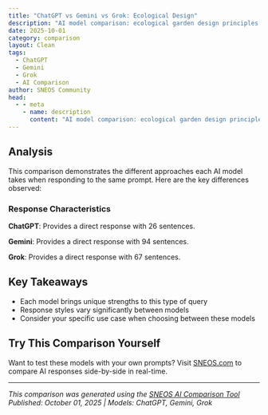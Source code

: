```yaml
---
title: "ChatGPT vs Gemini vs Grok: Ecological Design"
description: "AI model comparison: ecological garden design principles..."
date: 2025-10-01
category: comparison
layout: Clean
tags:
  - ChatGPT
  - Gemini
  - Grok
  - AI Comparison
author: SNEOS Community
head:
  - - meta
    - name: description
      content: "AI model comparison: ecological garden design principles..."
---
```


<ChatComparison
  title="ChatGPT vs Gemini vs Grok: Ecological Design"
  prompt="ecological garden design principles"
  :responses='{
    "ChatGPT": "Ecological garden design principles focus on creating sustainable, biodiversity-friendly, and environmentally harmonious garden spaces. These principles emphasize working with nature rather than against it, promoting healthy ecosystems, conserving resources, and enhancing the natural environment. Key principles include:\n\n1. **Native Plant Selection**  \n   Use native plants adapted to the local climate, soil, and wildlife. They require less water and maintenance, support local pollinators, and enhance biodiversity.\n\n2. **Biodiversity Enhancement**  \n   Incorporate a variety of plant species, including trees, shrubs, perennials, and groundcovers, to create habitat diversity and attract beneficial insects, birds, and other wildlife.\n\n3. **Soil Health and Conservation**  \n   Preserve and improve soil structure by minimizing disturbance, using organic mulches, adding compost, and avoiding synthetic chemicals. Healthy soil supports robust plant growth and carbon sequestration.\n\n4. **Water Conservation and Management**  \n   Design gardens to reduce water use through rainwater harvesting, efficient irrigation (drip systems), and drought-tolerant plants. Use swales, rain gardens, or bioswales to manage runoff and improve infiltration.\n\n5. **Energy Efficiency**  \n   Use design elements like plant placement to provide natural shading and windbreaks, reducing heating and cooling needs around buildings.\n\n6. **Integration with Local Ecosystems**  \n   Design gardens to connect with surrounding ecosystems, creating corridors for wildlife movement and enhancing ecological resilience.\n\n7. **Use of Permaculture Principles**  \n   Mimic natural ecosystems organization and processes, emphasizing closed nutrient cycles, companion planting, and multifunctional landscape features.\n\n8. **Waste Reduction and Recycling**  \n   Practice composting of garden and kitchen waste and reuse materials to reduce waste going to landfill.\n\n9. **Minimal Chemical Use**  \n   Avoid pesticides, herbicides, and synthetic fertilizers to protect soil and water quality and maintain a healthy garden ecosystem.\n\n10. **Adaptation and Resilience**  \n    Design with climate adaptability in mind by selecting resilient species and creating microclimates to withstand weather extremes.\n\nBy applying these principles, ecological garden design fosters sustainable gardens that support environmental health, conserve resources, and provide aesthetic and functional benefits.",
    "Gemini": "Ecological garden design principles aim to create gardens that mimic natural ecosystems, promoting biodiversity, sustainability, and resilience. They focus on integrating the garden with its surrounding environment, supporting local flora and fauna, and minimizing negative impacts. Here\u0027s a breakdown of key principles:\n\n**1. Understanding the Site \u0026 Context:**\n\n*   **Site Analysis:**  This is fundamental. Assess:\n    *   **Sunlight:**  How much sun does each area receive?\n    *   **Soil:** Type, pH, drainage, existing nutrients, compaction.  Test your soil!\n    *   **Water:** Drainage patterns, water sources (rain, groundwater), existing irrigation.\n    *   **Wind:**  Direction, strength, potential for windburn.\n    *   **Existing Vegetation:**  Identify existing plants (native or invasive), their health, and their role in the ecosystem.\n    *   **Topography:**  Slopes, contours, and their impact on drainage and erosion.\n    *   **Climate:**  Microclimates (frost pockets, sheltered areas), rainfall patterns, growing season length.\n    *   **Surrounding Landscape:**  What are the natural habitats nearby? How can the garden connect to them?  Consider adjacent land use and potential impacts (pesticide drift, pollution).\n*   **Context Matters:** The garden shouldn\u0027t exist in isolation. Consider:\n    *   **Watershed:**  Understand how the garden impacts water runoff and potential pollution.\n    *   **Wildlife Corridors:**  Can the garden provide habitat and connections for wildlife movement?\n    *   **Neighborhood:**  How does the garden relate to the surrounding community?  Can it contribute to local ecology?\n\n**2. Supporting Biodiversity:**\n\n*   **Plant Selection:  Native Plants are Key:**\n    *   Prioritize native plants appropriate to the specific site conditions.  Natives are adapted to the local climate and soil, and they provide essential food and habitat for native insects, birds, and other animals.\n    *   Avoid invasive species.  Remove existing invasive plants and choose alternatives.\n    *   Consider a variety of plant types: trees, shrubs, perennials, groundcovers, grasses, vines. This creates diverse habitats.\n    *   Choose plants with different bloom times to provide a continuous food source for pollinators throughout the growing season.\n*   **Habitat Creation:**\n    *   **Water Sources:**  Include bird baths, ponds (even small ones), rain gardens.\n    *   **Shelter:**  Leave brush piles, create rock piles, plant dense shrubs, provide nesting boxes for birds and insects.\n    *   **Food Sources:**  Beyond flowers, plant berry-producing shrubs, seed-bearing plants, and host plants for caterpillars.\n    *   **Pollinator Gardens:** Design specifically to attract and support bees, butterflies, moths, hummingbirds, and other pollinators.\n*   **Reduce or Eliminate Pesticides and Herbicides:**  These chemicals harm beneficial insects and other wildlife.  Use integrated pest management (IPM) techniques.\n\n**3. Soil Health and Fertility:**\n\n*   **Healthy Soil is the Foundation:**  Ecological gardens prioritize soil health.\n*   **Composting:**  Compost kitchen scraps and yard waste to create nutrient-rich soil amendments.\n*   **Cover Cropping:**  Plant cover crops (e.g., clover, rye) in the off-season to improve soil structure, suppress weeds, and add nitrogen to the soil.\n*   **Mulching:**  Use organic mulches (wood chips, shredded leaves, straw) to suppress weeds, retain moisture, regulate soil temperature, and break down to enrich the soil.\n*   **Avoid Tilling:**  Tilling disrupts soil structure, kills beneficial organisms, and releases carbon into the atmosphere.  Consider no-till or low-till methods.\n*   **Soil Food Web:** Encourage a healthy soil food web (bacteria, fungi, nematodes, protozoa) by providing organic matter and avoiding harmful chemicals.\n*   **Mycorrhizae:**  These beneficial fungi form symbiotic relationships with plant roots, improving nutrient and water uptake.  Protect mycorrhizal networks by avoiding tillage and using organic practices.\n\n**4. Water Conservation:**\n\n*   **Xeriscaping:**  Design with drought-tolerant plants to minimize water use.\n*   **Rainwater Harvesting:**  Collect rainwater in rain barrels or cisterns for irrigation.\n*   **Rain Gardens:**  Depressions in the landscape designed to capture and filter rainwater runoff.\n*   **Efficient Irrigation:**  Use drip irrigation or soaker hoses to deliver water directly to plant roots. Water deeply and infrequently to encourage deep root growth.\n*   **Mulch:**  Retains soil moisture.\n*   **Group Plants by Water Needs:**  Place plants with similar water requirements together to avoid overwatering some and underwatering others.\n\n**5. Energy Efficiency:**\n\n*   **Reduce Lawn Area:** Lawns require significant inputs of water, fertilizer, and energy for mowing.  Replace lawn with native groundcovers, meadows, or other low-maintenance plantings.\n*   **Plant Trees for Shade:**  Shade trees can reduce cooling costs in the summer.\n*   **Use Recycled or Locally Sourced Materials:**  Choose materials for paths, patios, and other structures that have a low embodied energy.\n*   **Compost:** Reduces the need for purchased fertilizers.\n*   **Manual Tools:** Use hand tools instead of power tools whenever possible.\n\n**6. Integrated Pest Management (IPM):**\n\n*   **Prevention is Key:**  Healthy plants are more resistant to pests and diseases.  Provide good soil, proper watering, and adequate sunlight.\n*   **Monitor Regularly:**  Check plants for signs of pests or diseases.\n*   **Identify Pests Accurately:**  Knowing the specific pest allows you to choose the most effective and least harmful control methods.\n*   **Use Least Toxic Methods First:**  Start with cultural controls (hand-picking, removing infested plant parts), biological controls (introducing beneficial insects), and physical barriers (row covers).\n*   **As a Last Resort:**  Use pesticides only when necessary, and choose the least toxic option available.\n\n**7. Mimicking Natural Processes:**\n\n*   **Succession:** Allow the garden to evolve over time, mimicking the natural process of ecological succession.  Don\u0027t try to control everything.\n*   **Nutrient Cycling:**  Promote nutrient cycling by composting, mulching, and using cover crops.\n*   **Decomposition:**  Leave some fallen leaves and twigs to decompose and provide habitat for insects and other organisms.\n*   **Natural Disturbance:**  Understand that natural disturbances (wind, rain, fire) are part of the ecosystem.  Design the garden to be resilient to these disturbances.\n\n**8.  Aesthetics \u0026 Human Connection:**\n\n*   **Beauty \u0026 Functionality:** An ecological garden can be beautiful and functional.  Design for both ecological health and human enjoyment.\n*   **Observation \u0026 Learning:** Encourage observation and learning about the natural world.  Label plants, provide educational signage, and create opportunities for hands-on experiences.\n*   **Connection to Nature:**  Design the garden to foster a sense of connection to nature.  Create spaces for relaxation, contemplation, and interaction with wildlife.\n*   **Personalization:**  Adapt ecological principles to your own aesthetic preferences and lifestyle.\n*    **Seasonal Interest:**  Consider planning for visual interest throughout the year, utilizing different plant structures, textures, and colors in each season.\n\n**Key Benefits of Ecological Garden Design:**\n\n*   **Increased Biodiversity:**  Supports a wide variety of plants and animals.\n*   **Reduced Environmental Impact:**  Minimizes the use of water, energy, and chemicals.\n*   **Improved Soil Health:**  Creates healthy, fertile soil.\n*   **Enhanced Resilience:**  More resistant to pests, diseases, and climate change.\n*   **Beautiful and Functional Landscapes:** Creates aesthetically pleasing and useful spaces.\n*   **Educational Opportunities:**  Provides opportunities to learn about the natural world.\n*   **Human Well-being:**  Promotes a sense of connection to nature and enhances mental and physical health.\n\nBy applying these principles, you can create a garden that is not only beautiful and functional but also contributes to the health and well-being of the planet.  Remember that ecological gardening is an ongoing process of learning, adapting, and refining your practices.  Observe your garden, experiment with different techniques, and learn from your mistakes.\n",
    "Grok": "Ecological garden design is a sustainable approach to gardening that mimics natural ecosystems, emphasizing harmony with the environment, biodiversity, and minimal human intervention. It aims to create self-sustaining landscapes that support local wildlife, conserve resources, and promote ecological balance. Below are the key principles of ecological garden design:\n\n### 1. **Work with Nature, Not Against It**\n   - Observe and mimic natural processes and patterns, such as water cycles, soil-building, and plant succession.\n   - Design with the local climate, topography, and existing ecosystems in mind to reduce the need for artificial inputs like irrigation or fertilizers.\n\n   **Example:** Use contour planting on slopes to prevent erosion and mimic natural water flow.\n\n---\n\n### 2. **Promote Biodiversity**\n   - Plant a variety of native and adaptive species to support a wide range of pollinators, birds, insects, and other wildlife.\n   - Create diverse habitats, such as meadows, woodlands, ponds, and hedgerows, to encourage ecological balance and resilience.\n   - Avoid monocultures, as they are more susceptible to pests and diseases.\n\n   **Example:** Include flowering plants with staggered bloom times to provide a year-round food source for pollinators.\n\n---\n\n### 3. **Use Native and Regionally Adapted Plants**\n   - Choose plants that are naturally suited to the local climate, soil, and water conditions to minimize maintenance and resource use.\n   - Native plants are often more resilient to local pests and diseases and provide better support for indigenous wildlife.\n\n   **Example:** Replace invasive exotic species with native grasses or wildflowers that thrive in your area.\n\n---\n\n### 4. **Minimize Resource Use**\n   - Conserve water by using drought-tolerant plants, mulching, and rainwater harvesting systems like rain gardens or barrels.\n   - Reduce energy consumption by minimizing the use of powered tools and artificial lighting.\n   - Reuse and recycle materials, such as using fallen branches for borders or compost for soil enrichment.\n\n   **Example:** Install drip irrigation or soaker hoses to deliver water directly to plant roots, reducing waste.\n\n---\n\n### 5. **Build Healthy Soil**\n   - Focus on soil health as the foundation of a thriving garden. Use composting, cover crops, and minimal tilling to maintain soil fertility and structure.\n   - Avoid synthetic fertilizers and pesticides that can harm beneficial soil organisms and disrupt natural cycles.\n\n   **Example:** Add organic matter like compost or manure to improve soil texture and nutrient content naturally.\n\n---\n\n### 6. **Integrate Water Conservation Features**\n   - Design landscapes to capture, store, and slowly release water, reducing runoff and erosion.\n   - Incorporate features like swales, bioswales, or permeable paving to manage stormwater and recharge groundwater.\n\n   **Example:** Create a rain garden in low-lying areas to absorb excess water and support wetland-loving plants.\n\n---\n\n### 7. **Encourage Natural Pest Control**\n   - Foster a balanced ecosystem where predators like ladybugs, birds, and bats control pest populations naturally.\n   - Use companion planting to deter pests (e.g., marigolds to repel nematodes) and attract beneficial insects.\n\n   **Example:** Install birdhouses or bat boxes to encourage natural predators of garden pests.\n\n---\n\n### 8. **Create Multi-Functional Elements**\n   - Design garden elements to serve multiple purposes, such as aesthetics, food production, and wildlife habitat.\n   - Use edible landscaping (fruit trees, berry bushes) to combine beauty with functionality.\n\n   **Example:** Plant a hedge that acts as a windbreak, provides privacy, and offers berries for birds and humans.\n\n---\n\n### 9. **Plan for Long-Term Sustainability**\n   - Design with succession in mind, allowing the garden to evolve naturally over time.\n   - Choose durable materials and plants that require minimal upkeep to reduce long-term maintenance.\n\n   **Example:** Plant self-seeding annuals or perennials that regenerate without replanting.\n\n---\n\n### 10. **Educate and Connect with the Community**\n   - Use the garden as a tool to teach others about ecological principles and sustainable practices.\n   - Share seeds, plants, and knowledge with neighbors to build a network of ecological gardens.\n\n   **Example:** Host a workshop on composting or native plant gardening to inspire others.\n\n---\n\n### 11. **Reduce Waste and Pollution**\n   - Avoid chemical inputs that can harm the environment, such as synthetic fertilizers, herbicides, and pesticides.\n   - Compost organic waste to recycle nutrients back into the garden.\n   - Choose biodegradable or recycled materials for hardscaping (e.g., paths, trellises).\n\n   **Example:** Use vinegar or manual weeding instead of chemical herbicides to control unwanted plants.\n\n---\n\n### 12. **Respect and Enhance Local Ecosystems**\n   - Protect existing natural features like mature trees, wetlands, or rock formations when designing the garden.\n   - Connect your garden to nearby ecosystems by creating wildlife corridors (e.g., hedgerows or greenways) to facilitate animal movement.\n\n   **Example:** Leave fallen logs or leaf piles in certain areas to provide habitat for insects and small mammals.\n\n---\n\n### Benefits of Ecological Garden Design\n- Enhances biodiversity and supports local wildlife.\n- Reduces environmental impact through resource conservation.\n- Lowers maintenance costs and effort over time.\n- Creates resilient, adaptable landscapes that withstand climate changes.\n- Improves mental and physical well-being by fostering a connection with nature.\n\nBy applying these principles, an ecological garden can become a thriving, self-regulating system that benefits both the environment and the gardener. If you\u0027re starting a project, begin by assessing your site (climate, soil, sunlight, water availability) and researching native species and local ecological conditions to tailor your design effectively."
  }'
  published-date="18:39"
/>

## Analysis

This comparison demonstrates the different approaches each AI model takes when responding to the same prompt. Here are the key differences observed:

### Response Characteristics

**ChatGPT**: Provides a direct response with 26 sentences. 

**Gemini**: Provides a direct response with 94 sentences. 

**Grok**: Provides a direct response with 67 sentences. 

## Key Takeaways

- Each model brings unique strengths to this type of query
- Response styles vary significantly between models
- Consider your specific use case when choosing between these models

## Try This Comparison Yourself

Want to test these models with your own prompts? Visit [SNEOS.com](https://sneos.com) to compare AI responses side-by-side in real-time.

---

*This comparison was generated using the [SNEOS AI Comparison Tool](https://sneos.com)*
*Published: October 01, 2025 | Models: ChatGPT, Gemini, Grok*

